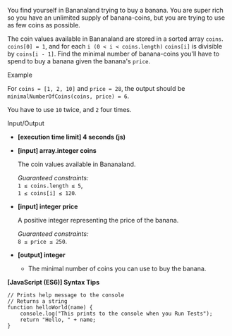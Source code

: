 You find yourself in Bananaland trying to buy a banana. You are super rich so you have an
unlimited supply of banana-coins, but you are trying to use as few coins as possible.

The coin values available in Bananaland are stored in a sorted array `coins`.
`coins[0] = 1`, and for each `i (0 < i < coins.length)` `coins[i]` is divisible by
`coins[i - 1]`. Find the minimal number of banana-coins you'll have to spend to buy a
banana given the banana's `price`.

Example

For `coins = [1, 2, 10]` and `price = 28`, the output should be  
`minimalNumberOfCoins(coins, price) = 6`.

You have to use `10` twice, and `2` four times.

Input/Output

- **\[execution time limit\] 4 seconds (js)**

- **\[input\] array.integer coins**

  The coin values available in Bananaland.

  _Guaranteed constraints:_  
  `1 ≤ coins.length ≤ 5`,  
  `1 ≤ coins[i] ≤ 120`.

- **\[input\] integer price**

  A positive integer representing the price of the banana.

  _Guaranteed constraints:_  
  `8 ≤ price ≤ 250`.

- **\[output\] integer**

  - The minimal number of coins you can use to buy the banana.

**\[JavaScript (ES6)\] Syntax Tips**

    // Prints help message to the console
    // Returns a string
    function helloWorld(name) {
        console.log("This prints to the console when you Run Tests");
        return "Hello, " + name;
    }
